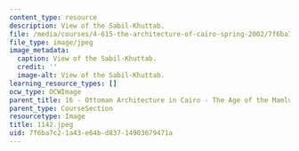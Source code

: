 ```yaml
---
content_type: resource
description: View of the Sabil-Khuttab.
file: /media/courses/4-615-the-architecture-of-cairo-spring-2002/7f6ba7c21a43e64bd83714903679471a_1142.jpeg
file_type: image/jpeg
image_metadata:
  caption: View of the Sabil-Khuttab.
  credit: ''
  image-alt: View of the Sabil-Khuttab.
learning_resource_types: []
ocw_type: OCWImage
parent_title: 16 - Ottoman Architecture in Cairo - The Age of the Mamluk Beys
parent_type: CourseSection
resourcetype: Image
title: 1142.jpeg
uid: 7f6ba7c2-1a43-e64b-d837-14903679471a
---
```

